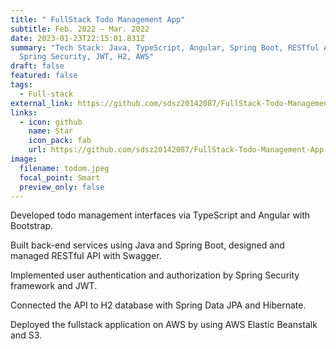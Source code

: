 ```yaml
---
title: " FullStack Todo Management App"
subtitle: Feb. 2022 – Mar. 2022
date: 2023-01-23T22:15:01.831Z
summary: "T﻿ech Stack: Java, TypeScript, Angular, Spring Boot, RESTful API,
  Spring Security, JWT, H2, AWS"
draft: false
featured: false
tags:
  - Full-stack
external_link: https://github.com/sdsz20142087/FullStack-Todo-Management-App
links:
  - icon: github
    name: Star
    icon_pack: fab
    url: https://github.com/sdsz20142087/FullStack-Todo-Management-App
image:
  filename: todom.jpeg
  focal_point: Smart
  preview_only: false
---
```

Developed todo management interfaces via TypeScript and Angular with Bootstrap.

Built back-end services using Java and Spring Boot, designed and managed RESTful API with Swagger.

Implemented user authentication and authorization by Spring Security framework and JWT.

Connected the API to H2 database with Spring Data JPA and Hibernate.

Deployed the fullstack application on AWS by using AWS Elastic Beanstalk and S3.